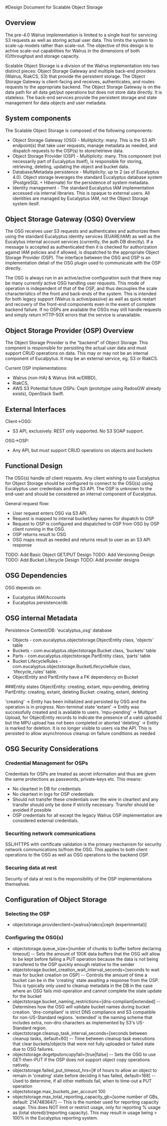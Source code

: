 #Design Document for Scalable Object Storage

## Overview
The pre-4.0 Walrus implementation is limited to a single host for servicing S3 requests as well as storing actual user data. This limits the system to scale-up models rather than scale-out. The objective of this design is to achive scale-out capabilities for Walrus in the dimensions of both IO/throughput and storage capacity.

Scalable Object Storage is a division of the Walrus implementation into two distinct pieces: Object Storage Gateway and multiple back-end providers (Walrus, RiakCS, S3) that provide the persistent storage. The Object Storage Gateway is client-facing and receives, authenticates, and routes requests to the appropriate backend. The Object Storage Gateway is on the data path for all data get/put operations but does not store data directly. It is stateless. The back-end services provide the persistent storage and state management for data objects and user metadata.

## System components
The Scalable Object Storage is composed of the following components:
* Object Storage Gateway (OSG) - Mulitplicity: many. This is the S3 API endpoint(s) that take user requests, manage metadata as needed, and dispatch requests to the OSP(s) to store/retrieve data.
* Object Storage Provider (OSP) - Multiplicity: many. This component (not necessarily part of Eucalyptus itself), is responsible for storing, retrieving, deleting, updating the object and bucket data.
* Database/Metadata persistence - Multiplicity: up to 2 (as of Eucalyptus 4.0). Object storage leverages the standard Eucalyptus database system (PostgreSQL + Hibernate) for the persistence of system metadata.
* Identity management - The standard Eucalyptus IAM implementation accessed via internal libraries. This is opaque to external users. All identities are managed by Eucalyptus IAM, not the Object Storage system iteslf.

## Object Storage Gateway (OSG) Overview
The OSG receives user S3 requests and authenticates and authorizes them using the standard Eucalyptus identity services (EUARE/IAM) as well as the Eucalytus internal account services (currently, the auth DB directly). If a message is accepted as authenticated then it is checked for authorization against IAM policies and if allowed, is dispatched to the appropriate Object Storage Provider (OSP). The interface between the OSG and OSP is an implementation detail of the OSG plugin used to communicate with the OSP directly.

The OSG is always run in an active/active configuration such that there may be many currently active OSG handling user requests. This mode of operation is independent of that of the OSP, and thus decouples the scale characteristics of the front and back-ends of the system. This is intended for both legacy support (Walrus is active/passive) as well as quick restart and recovery of the front-end components even in the event of complete backend failure. If no OSPs are available the OSGs may still handle requests and simply return HTTP-50X errors that the service is unavailable.

## Object Storage Provider (OSP) Overview
The Object Storage Provider is the "backend" of Object Storage. This compnent is responsible for persisting the actual user data and must support CRUD operations on data. This may or may not be an internal component of Eucalpytus. It may be an external service, eg. S3 or RiakCS. 

Current OSP implementations: 
* Walrus (non-HA) & Walrus (HA w/DRBD), 
* RiakCS, 
* AWS S3
Potential future OSPs: Ceph (prototype using RadosGW already exists), OpenStack Swift.

## External Interfaces
Client->OSG:
* S3 API, exclusively. REST only supported. No S3 SOAP support.

OSG->OSP:
* Any API, but must support CRUD operations on objects and buckets

## Functional Design
The OSG(s) handle *all* client requests. Any client wishing to use Eucalyptus for Object Storage should be configured to connect to the OSG(s) using Eucalyptus user credentials and the S3 API. The OSP is unknown to the end-user and should be considered an internal component of Eucalyptus.

General request flow:
* User request enters OSG via S3 API.
* Request is mapped to internal bucket/key names for dispatch to OSP
* Request to OSP is configured and dispatched to OSP from OSG by OSP client running in the OSG.
* OSP returns result to OSG
* OSG maps result as needed and returns result to user as an S3 API response

TODO: Add Basic Object GET/PUT Design
TODO: Add Versioning Design
TODO: Add Bucket Lifecycle Design
TODO: Add provider designs

## OSG Dependencies
OSG depends on:
* Eucalyptus IAM/Accounts
* Eucalyptus persistence/db

## OSG internal Metadata
Persistence Context/DB: 'eucalyptus_osg' database
* Objects - com.eucalyptus.objectstorage.ObjectEntity class, 'objects' table
* Buckets - com.eucalyptus.objectstorage.Bucket class, 'buckets' table
* Parts - com.eucalyptus.objectstorage.PartEntity class, 'parts' table
* Bucket LifecycleRules - com.eucalyptus.objectstorage.BucketLifecycleRule class, 'lifecycle_rules' table.
* ObjectEntity and PartEntity have a FK dependency on Bucket

###Entity states
ObjectEntity: creating, extant, mpu-pending, deleting
PartEntity: creating, extant, deleting
Bucket: creating, extant, deleting

'creating' -> Entity has been initialized and persisted by OSG and the operation is in progress. Non-terminal state
'extant' -> Entity was successfully created and is available to users.
'mpu-pending' -> Multipart Upload, for ObjectEntity records to indicate the presence of a valid uploadId but the MPU upload has not been completed or aborted
'deleting' -> Entity is marked for deletion. It is no longer visible to users via the API. This is persisted to allow asynchronous cleanup on failure conditions as needed

## OSG Security Considerations
### Credential Management for OSPs
Credentials for OSPs are treated as secret information and thus are given the same protections as passwords, private-keys etc. This means:
* No cleartext in DB for credentials
* No cleartext in logs for OSP credentials
* Should not transfer these credentials over the wire in cleartext and any transfer should only be done if strictly necessary. Transfer should be avoided if possible
* OSP credentials for all except the legacy Walrus OSP implementation are considered external credentials.

### Securiting network communications
SSL/HTTPS with certificate validation is the primary mechanism for security network communications to/from the OSG. This applies to both client operations to the OSG as well as OSG operations to the backend OSP.

### Securing data at rest
Security of data at rest is the responsibility of the OSP implementations themselves.

## Configuration of Object Storage
### Selecting the OSP
* objectstorage.providerclient=[walrus|riakcs|ceph (experimental)]

### Configuring the OSG(s)
* objectstorage.queue_size=[number of chunks to buffer before declaring timeout] -- Sets the amount of 100K data buffers that the OSG will allow to be kept before failing a PUT operation because the data is not being transfered to the OSP quickly enough relative to the sender
* objectstorage.bucket_creation_wait_interval_seconds=[seconds to wait max for bucket creation on OSP] -- Controls the amount of time a bucket can be in the 'creating' state awaiting a response from the OSP. This is typically only used to cleanup metadata in the DB in the case where an OSG fails mid-operation and cannot complete the state update for the bucket
* objectstorage.bucket_naming_restrictions=[dns-compliant|extended] -- Determines how the OSG will validate bucket names during bucket creation. 'dns-compliant' is strict DNS compliance and S3 compatible for non-US-Standard regions. 'extended' is the naming scheme that includes extra, non-dns characters as implemented by S3's US-Standard region.
* objectstorage.cleanup_task_interval_seconds=[seconds between cleanup tasks, default=60] -- Time between cleanup task executions that clear buckets/objects that were not fully uploaded or failed state due to OSG failures.
* objectstorage.dogetputoncopyfail=[true|false] -- Sets the OSG to use GET-then-PUT if the OSP does not support object copy operations natively.
* objectstorage.failed_put_timeout_hrs=[# of hours to allow an object to remain in 'creating' state before deciding it has failed, default=168] -- Used to determine, if all other methods fail, when to time-out a PUT operation
* objectstorage.max_buckets_per_account	100
* objectstorage.max_total_reporting_capacity_gb=[some number of GBs, default: 2147483647] -- This is the number used for reporting capacity usage. This does NOT limit or restrict usage, only for reporting % usage as (total stored)/(reporting capacity). This may result in usage being > 100% in the Eucalyptus reporting system.



